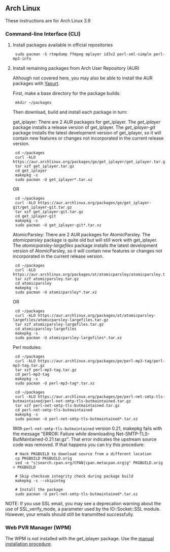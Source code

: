 ## Arch Linux

These instructions are for Arch Linux 3.9

### Command-line Interface (CLI)

1. Install packages available in official repositories

		sudo pacman -S rtmpdump ffmpeg mplayer id3v2 perl-xml-simple perl-mp3-info

2. Install remaining packages from Arch User Repository (AUR)

	Although not covered here, you may also be able to install the AUR packages with [Yaourt](https://wiki.archlinux.org/index.php/Yaourt).

	First, make a base directory for the package builds:

		mkdir ~/packages

	Then download, build and install each package in turn:

	get_iplayer: There are 2 AUR packages for get_iplayer. The *get_iplayer* package installs a release version of get_iplayer. The *get_iplayer-git* package installs the latest development version of get_iplayer, so it will contain new features or changes not incorporated in the current release version.

		cd ~/packages
		curl -kLO https://aur.archlinux.org/packages/ge/get_iplayer/get_iplayer.tar.gz
		tar xzf get_iplayer.tar.gz
		cd get_iplayer
		makepkg -s
		sudo pacman -U get_iplayer*.tar.xz

	OR

		cd ~/packages
		curl -kLO https://aur.archlinux.org/packages/ge/get_iplayer-git/get_iplayer-git.tar.gz
		tar xzf get_iplayer-git.tar.gz
		cd get_iplayer-git
		makepkg -s
		sudo pacman -U get_iplayer-git*.tar.xz

	AtomicParsley: There are 2 AUR packages for AtomicParsley.  The *atomicparsley* package is quite old but will still work with get_iplayer.  The *atomicparsley-largefiles* package installs the latest development version of AtomicParsley, so it will contain new features or changes not incorporated in the current release version.

		cd ~/packages
		curl -kLO https://aur.archlinux.org/packages/at/atomicparsley/atomicparsley.tar.gz
		tar xzf atomicparsley.tar.gz
		cd atomicparsley
		makepkg -s
		sudo pacman -U atomicparsley*.tar.xz

	OR

		cd ~/packages
		curl -kLO https://aur.archlinux.org/packages/at/atomicparsley-largefiles/atomicparsley-largefiles.tar.gz
		tar xzf atomicparsley-largefiles.tar.gz
		cd atomicparsley-largefiles
		makepkg -s
		sudo pacman -U atomicparsley-largefiles*.tar.xz

	Perl modules:
	
		cd ~/packages
		curl -kLO https://aur.archlinux.org/packages/pe/perl-mp3-tag/perl-mp3-tag.tar.gz
		tar xzf perl-mp3-tag.tar.gz
		cd perl-mp3-tag
		makepkg -s
		sudo pacman -U perl-mp3-tag*.tar.xz
	
		cd ~/packages
		curl -kLO https://aur.archlinux.org/packages/pe/perl-net-smtp-tls-butmaintained/perl-net-smtp-tls-butmaintained.tar.gz
		tar xzf perl-net-smtp-tls-butmaintained.tar.gz
		cd perl-net-smtp-tls-butmaintained
		makepkg -s
		sudo pacman -U perl-net-smtp-tls-butmaintained*.tar.xz

	With `perl-net-smtp-tls-butmaintained` version 0.21, makepkg fails with the message "ERROR: Failure while downloading Net-SMTP-TLS-ButMaintained-0.21.tar.gz".  That error indicates the upstream source code was removed.  If that happens you can try this procedure:
	
		# Hack PKGBUILD to download source from a different location
		cp PKGBUILD PKGBUILD.orig
		sed -e "s|search.cpan.org/CPAN|cpan.metacpan.org|g" PKGBUILD.orig > PKGBUILD
		
		# Skip checksum integrity check during package build
		makepkg -s --skipinteg
		
		# Install the package
		sudo pacman -U perl-net-smtp-tls-butmaintained*.tar.xz

NOTE: If you use SSL email, you may see a deprecation warning about the use of SSL_verify_mode, a parameter used by the IO::Socket::SSL module.  However, your emails should still be transmitted successfully.

### Web PVR Manager (WPM)

The WPM is not installed with the get_iplayer package.  Use the [manual installation procedure](manual).


